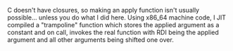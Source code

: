 C doesn't have closures, so making an apply function isn't usually possible... unless you do what I did here. Using x86_64 machine code, I JIT compiled a "trampoline" function which stores the applied argument as a constant and on call, invokes the real function with RDI being the applied argument and all other arguments being shifted one over.
